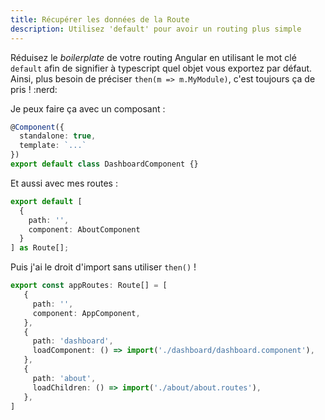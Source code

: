 ```yaml
---
title: Récupérer les données de la Route
description: Utilisez 'default' pour avoir un routing plus simple
---
```


Réduisez le *boilerplate* de votre routing Angular en utilisant le mot clé `default` afin de signifier à typescript quel objet vous exportez par défaut. Ainsi, plus besoin de préciser `then(m => m.MyModule)`, c'est toujours ça de pris ! :nerd:

Je peux faire ça avec un composant :
```typescript
@Component({
  standalone: true,
  template: `...`
})
export default class DashboardComponent {}
```
Et aussi avec mes routes :
```typescript
export default [
  {
    path: '',
    component: AboutComponent
  }  
] as Route[];
```
Puis j'ai le droit d'import sans utiliser `then()` !
```typescript
export const appRoutes: Route[] = [
   {
     path: '',
     component: AppComponent,
   },
   {
     path: 'dashboard',
     loadComponent: () => import('./dashboard/dashboard.component'),
   }, 
   {
     path: 'about',
     loadChildren: () => import('./about/about.routes'),
   }, 
]
```